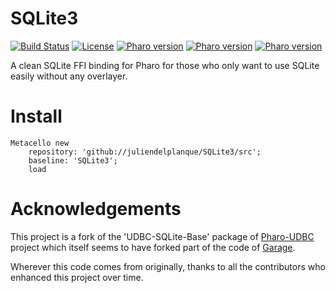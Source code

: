 # SQLite3
[![Build Status](https://travis-ci.org/juliendelplanque/Sqlite.svg?branch=master)](https://travis-ci.org/juliendelplanque/Sqlite)
[![License](https://img.shields.io/badge/license-MIT-blue.svg)](LICENSE)
[![Pharo version](https://img.shields.io/badge/Pharo-6.1-%23aac9ff.svg)](https://pharo.org/download)
[![Pharo version](https://img.shields.io/badge/Pharo-7.0-%23aac9ff.svg)](https://pharo.org/download)
[![Pharo version](https://img.shields.io/badge/Pharo-8.0-%23aac9ff.svg)](https://pharo.org/download)

A clean SQLite FFI binding for Pharo for those who only want to use SQLite easily without any overlayer.

# Install

```st
Metacello new
	repository: 'github://juliendelplanque/SQLite3/src';
	baseline: 'SQLite3';
	load
```

# Acknowledgements
This project is a fork of the 'UDBC-SQLite-Base' package of [Pharo-UDBC](https://github.com/astares/Pharo-UDBC) project which itself seems to have forked part of the code of [Garage](https://github.com/pharo-rdbms/garage).

Wherever this code comes from originally, thanks to all the contributors who enhanced this project over time.
